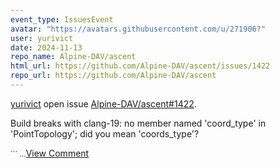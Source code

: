 ```yaml
---
event_type: IssuesEvent
avatar: "https://avatars.githubusercontent.com/u/271906?"
user: yurivict
date: 2024-11-13
repo_name: Alpine-DAV/ascent
html_url: https://github.com/Alpine-DAV/ascent/issues/1422
repo_url: https://github.com/Alpine-DAV/ascent
---
```


<a href='https://github.com/yurivict' target='_blank'>yurivict</a> open issue <a href='https://github.com/Alpine-DAV/ascent/issues/1422' target='_blank'>Alpine-DAV/ascent#1422</a>.

<p>Build breaks with clang-19: no member named 'coord_type' in 'PointTopology<T, N>'; did you mean 'coords_type'?</p><small>```...</small><a href='https://github.com/Alpine-DAV/ascent/issues/1422' target='_blank'>View Comment</a>